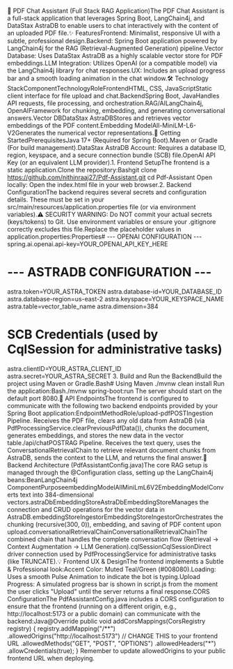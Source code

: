📄 PDF Chat Assistant (Full Stack RAG Application)The PDF Chat Assistant is a full-stack application that leverages Spring Boot, LangChain4j, and DataStax AstraDB to enable users to chat interactively with the content of an uploaded PDF file.✨ FeaturesFrontend: Minimalist, responsive UI with a subtle, professional design.Backend: Spring Boot application powered by LangChain4j for the RAG (Retrieval-Augmented Generation) pipeline.Vector Database: Uses DataStax AstraDB as a highly scalable vector store for PDF embeddings.LLM Integration: Utilizes OpenAI (or a compatible model) via the LangChain4j library for chat responses.UX: Includes an upload progress bar and a smooth loading animation in the chat window.🛠️ Technology StackComponentTechnologyRoleFrontendHTML, CSS, JavaScriptStatic client interface for file upload and chat.BackendSpring Boot, JavaHandles API requests, file processing, and orchestration.RAG/AILangChain4j, OpenAIFramework for chunking, embedding, and generating conversational answers.Vector DBDataStax AstraDBStores and retrieves vector embeddings of the PDF content.Embedding ModelAll-MiniLM-L6-V2Generates the numerical vector representations.🚀 Getting StartedPrerequisitesJava 17+ (Required for Spring Boot).Maven or Gradle (For build management).DataStax AstraDB Account: Requires a database ID, region, keyspace, and a secure connection bundle (SCB) file.OpenAI API Key (or an equivalent LLM provider).1. Frontend SetupThe frontend is a static application.Clone the repository:Bashgit clone https://github.com/nithinraaj27/Pdf-Assistant.git
cd Pdf-Assistant
Open locally: Open the index.html file in your web browser.2. Backend ConfigurationThe backend requires several secrets and configuration details. These must be set in your src/main/resources/application.properties file (or via environment variables).⚠️ SECURITY WARNING: Do NOT commit your actual secrets (keys/tokens) to Git. Use environment variables or ensure your .gitignore correctly excludes this file.Replace the placeholder values in application.properties:Properties# --- OPENAI CONFIGURATION ---
spring.ai.openai.api-key=YOUR_OPENAI_API_KEY_HERE

# --- ASTRADB CONFIGURATION ---
astra.token=YOUR_ASTRA_TOKEN
astra.database-id=YOUR_DATABASE_ID
astra.database-region=us-east-2
astra.keyspace=YOUR_KEYSPACE_NAME
astra.table=vector_table_name
astra.dimension=384

# SCB Credentials (used by CqlSession for administrative tasks)
astra.clientID=YOUR_ASTRA_CLIENT_ID
astra.secret=YOUR_ASTRA_SECRET
3. Build and Run the BackendBuild the project using Maven or Gradle.Bash# Using Maven
./mvnw clean install
Run the application:Bash./mvnw spring-boot:run
The server should start on the default port 8080.🔌 API EndpointsThe frontend is configured to communicate with the following two backend endpoints provided by your Spring Boot application:EndpointMethodRole/upload-pdfPOSTIngestion Pipeline. Receives the PDF file, clears any old data from AstraDB (via PdfProcessingService.clearPreviousPdfData()), chunks the document, generates embeddings, and stores the new data in the vector table./api/chatPOSTRAG Pipeline. Receives the text query, uses the ConversationalRetrievalChain to retrieve relevant document chunks from AstraDB, sends the context to the LLM, and returns the final answer.🧩 Backend Architecture (PdfAssistantConfig.java)The core RAG setup is managed through the @Configuration class, setting up the LangChain4j beans:BeanLangChain4j ComponentPurposeembeddingModelAllMiniLmL6V2EmbeddingModelConverts text into 384-dimensional vectors.astraDbEmbeddingStoreAstraDbEmbeddingStoreManages the connection and CRUD operations for the vector data in AstraDB.embeddingStoreIngestorEmbeddingStoreIngestorOrchestrates the chunking (recursive(300, 0)), embedding, and saving of PDF content upon upload.conversationalRetrievalChainConversationalRetrievalChainThe combined chain that handles the complete conversation flow (Retrieval $\rightarrow$ Context Augmentation $\rightarrow$ LLM Generation).cqlSessionCqlSessionDirect driver connection used by PdfProcessingService for administrative tasks (like TRUNCATE).💡 Frontend UX & DesignThe frontend implements a Subtle & Professional look:Accent Color: Muted Teal/Green (#008080).Loading: Uses a smooth Pulse Animation to indicate the bot is typing.Upload Progress: A simulated progress bar is shown in script.js from the moment the user clicks "Upload" until the server returns a final response.CORS ConfigurationThe PdfAssistantConfig.java includes a CORS configuration to ensure that the frontend (running on a different origin, e.g., http://localhost:5173 or a public domain) can communicate with the backend:Java@Override
public void addCorsMappings(CorsRegistry registry) {
    registry.addMapping("/**")
            .allowedOrigins("http://localhost:5173") // CHANGE THIS to your frontend URL
            .allowedMethods("GET", "POST", "OPTIONS")
            .allowedHeaders("*")
            .allowCredentials(true);
}
Remember to update allowedOrigins to your public frontend URL when deploying.
